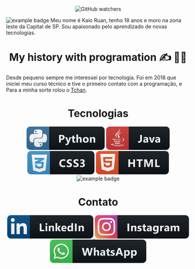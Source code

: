 <p align="center">    
<img alt="GitHub watchers" src="https://img.shields.io/github/watchers/MTSKaioken/MTSKaioken?color=red&label=Views&style=for-the-badge">
</p> 

<img src="https://oms.systems/images/hello-world.jpg" alt="example badge" style="vertical-align:top margin:6px 4px">
Meu nome é Kaio Ruan, tenho 18 anos e moro na zona leste da Capital de SP. Sou apaixonado pelo aprendizado de novas tecnologias.

<h1 align="center">My history with programation ✍️ 👨‍💻 </h1>

Desde pequeno sempre me interessei por tecnologia. Foi em 2018 que iniciei meu curso técnico e tive o primeiro contato com a programação, e Para a minha sorte rolou o [Tchan](https://www.youtube.com/watch?v=KvqER_pOFd4).


<h1 align="center">Tecnologias</h1>

<p align="center">
<img src="https://raw.githubusercontent.com/MikeCodesDotNET/ColoredBadges/master/svg/dev/languages/python.svg" alt="example badge" style="vertical-align:top margin:6px 4px">
<img src="https://raw.githubusercontent.com/MikeCodesDotNET/ColoredBadges/master/svg/dev/languages/java.svg" alt="example badge" style="vertical-align:top margin:6px 4px">
<img src="https://raw.githubusercontent.com/MikeCodesDotNET/ColoredBadges/master/svg/dev/languages/css3.svg" alt="example badge" style="vertical-align:top margin:6px 4px">
<img src="https://raw.githubusercontent.com/MikeCodesDotNET/ColoredBadges/master/svg/dev/languages/html.svg" alt="example badge" style="vertical-align:top margin:6px 4px">
<img src="https://svgshare.com/i/VHG.svg" alt="example badge" style="vertical-align:top margin:6px 4px">
</p>

<h1 align="center">Contato</h1>
<p align="center">
 <a href="https://www.linkedin.com/in/mtskaioken/">
    <img src="https://raw.githubusercontent.com/MikeCodesDotNET/ColoredBadges/master/svg/social/linkedin.svg" alt="example badge" style="vertical-align:top margin:6px 4px">
  </a>  
  
  <a href="https://www.instagram.com/kaio.ruan73/">
    <img src="https://raw.githubusercontent.com/MikeCodesDotNET/ColoredBadges/master/svg/social/instagram.svg" alt="example badge" style="vertical-align:top margin:6px 4px">
  </a>  

   <a href="https://api.whatsapp.com/send?phone=5511981667180&text=Hi!🖖">
    <img src="https://raw.githubusercontent.com/MikeCodesDotNET/ColoredBadges/master/svg/social/whatsapp.svg" alt="example badge" style="vertical-align:top margin:6px 4px">
  </a>  
</p>
